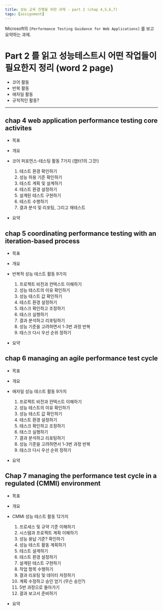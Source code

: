 ```yaml
---
title: 성능 교육 진행을 위한 과제 - part 2 (chap 4,5,6,7)
tags: [assignment]
---
```


Microsoft의 `[Performance Testing Guidance for Web Applications]` 를 보고 요약하는 과제.

# Part 2 를 읽고 성능테스트시 어떤 작업들이 필요한지 정리 (word 2 page)

- 코어 활동
- 반복 활동
- 애자일 활동
- 규칙적인 활동?

------

## chap 4 web application performance testing core activites
- 목표


- 개요


- 코어 퍼포먼스-테스팅 활동 7가지 (챕터1의 그것!)
  1. 테스트 환경 확인하기
  2. 성능 허용 기준 확인하기
  3. 테스트 계획 및 설계하기
  4. 테스트 환경 설정하기
  5. 설계된 테스트 구현하기
  6. 테스트 수행하기
  7. 결과 분석 및 리포팅, 그리고 재테스트

- 요약


## chap 5 coordinating performance testing with an iteration-based process

- 목표


- 개요 


- 반복적 성능 테스트 활동 9가지
  1. 프로젝트 비전과 컨텍스트 이해하기
  2. 성능 테스트의 이유 확인하기
  3. 성능 테스트 값 확인하기
  4. 테스트 환경 설정하기
  5. 태스크 확인하고 조정하기
  6. 태스크 실행하기
  7. 결과 분석하고 리포팅하기
  8. 성능 기준을 고려하면서 1-3번 과정 반복
  9. 태스크 다시 우선 순위 정하기


- 요약



## chap 6 managing an agile performance test cycle

- 목표


- 개요 


- 애자일 성능 테스트 활동 9가지
  1. 프로젝트 비전과 컨텍스트 이해하기
  2. 성능 테스트의 이유 확인하기
  3. 성능 테스트 값 확인하기
  4. 테스트 환경 설정하기
  5. 태스크 확인하고 조정하기
  6. 태스크 실행하기
  7. 결과 분석하고 리포팅하기
  8. 성능 기준을 고려하면서 1-3번 과정 반복
  9. 태스크 다시 우선 순위 정하기


- 요약



## Chap 7 managing the performance test cycle in a regulated (CMMI) environment

- 목표


- 개요 


- CMMI 성능 테스트 활동 12가지
  1. 프로세스 및 규약 기준 이해하기
  2. 시스템과 프로젝트 계획 이해하기
  3. 성능 용납 기준? 확인하기
  4. 성능 테스트 활동 계획하기
  5. 테스트 설계하기
  6. 테스트 환경 설정하기
  7. 설계된 테스트 구현하기
  8. 작업 항목 수행하기
  9. 결과 리포팅 및 데이터 저장하기
  10. 계획 수정하고 승인 얻기 (무슨 승인?)
  11. 5번 과정으로 돌아가기
  12. 결과 보고서 준비하기


- 요약


